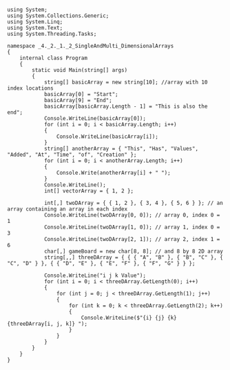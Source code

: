 <pre lang=C#><code>
using System;
using System.Collections.Generic;
using System.Linq;
using System.Text;
using System.Threading.Tasks;

namespace _4._2._1._2_SingleAndMulti_DimensionalArrays
{
    internal class Program
    {
        static void Main(string[] args)
        {
            string[] basicArray = new string[10]; //array with 10 index locations
            basicArray[0] = "Start";
            basicArray[9] = "End";
            basicArray[basicArray.Length - 1] = "This is also the end";
            Console.WriteLine(basicArray[0]);
            for (int i = 0; i < basicArray.Length; i++)
            {
                Console.WriteLine(basicArray[i]);
            }
            string[] anotherArray = { "This", "Has", "Values", "Added", "At", "Time", "of", "Creation" };
            for (int i = 0; i < anotherArray.Length; i++)
            {
                Console.Write(anotherArray[i] + " ");
            }
            Console.WriteLine();
            int[] vectorArray = { 1, 2 };

            int[,] twoDArray = { { 1, 2 }, { 3, 4 }, { 5, 6 } }; // an array containing an array in each index
            Console.WriteLine(twoDArray[0, 0]); // array 0, index 0 = 1
            Console.WriteLine(twoDArray[1, 0]); // array 1, index 0 = 3
            Console.WriteLine(twoDArray[2, 1]); // array 2, index 1 = 6
            char[,] gameBoard = new char[8, 8]; // and 8 by 8 2D array
            string[,,] threeDArray = { { { "A", "B" }, { "B", "C" }, { "C", "D" } }, { { "D", "E" }, { "E", "F" }, { "F", "G" } } };

            Console.WriteLine("i j k Value");
            for (int i = 0; i < threeDArray.GetLength(0); i++)
            {
                for (int j = 0; j < threeDArray.GetLength(1); j++)
                {
                    for (int k = 0; k < threeDArray.GetLength(2); k++)
                    {
                        Console.WriteLine($"{i} {j} {k} {threeDArray[i, j, k]} ");
                    }
                }
            }
        }
    }
}
</code></pre>
